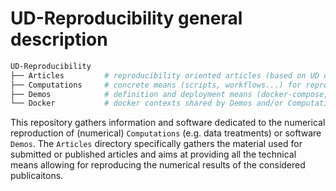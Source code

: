 # UD-Reproducibility general description

```bash
UD-Reproducibility
├── Articles         # reproducibility oriented articles (based on UD computed results)
├── Computations     # concrete means (scripts, workflows...) for reproducing UD computations
├── Demos            # definition and deployment means (docker-compose, kubectl) for demos
└── Docker           # docker contexts shared by Demos and/or Computations
```
This repository gathers information and software dedicated to the numerical reproduction
of (numerical) `Computations` (e.g. data treatments) or software `Demos`. The `Articles` 
directory specifically gathers the material used for submitted or published articles and
aims at providing all the technical means allowing for reproducing the numerical results
of the considered publicaitons.
